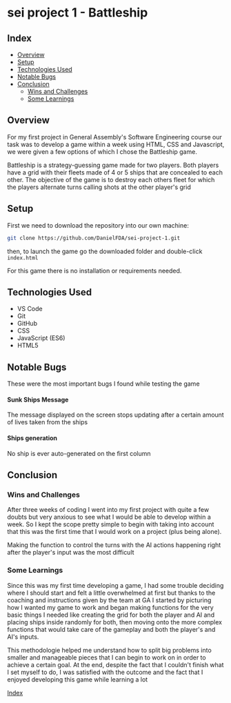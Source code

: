 # sei project 1 - Battleship

## Index
* [Overview](./README.md#overview)
* [Setup](./README.md#setup)
* [Technologies Used](./README.md#technologies-used)
* [Notable Bugs](./README.md#notable-bugs)
* [Conclusion](./README.md#conclusion)
	* [Wins and Challenges](./README.md#wins-and-challenges)
	* [Some Learnings](./README.md#some-learnings)


## Overview 

For my first project in General Assembly's Software Engineering course our task was to develop a game within a week using HTML, CSS and Javascript, we were given a few options of which I chose the Battleship game.

Battleship is a strategy-guessing game made for two players. Both players have a grid with their fleets made of 4 or 5 ships that are concealed to each other. The objective of the game is to destroy each others fleet for which the players alternate turns calling shots at the other player's grid

## Setup

First we need to download the repository into our own machine:
```bash 
git clone https://github.com/DanielFDA/sei-project-1.git
```

then, to launch the game go the downloaded folder and double-click `index.html`

For this game there is no installation or requirements needed.

## Technologies Used
* VS Code
* Git
* GitHub
* CSS
* JavaScript (ES6)
* HTML5

## Notable Bugs

These were the most important bugs I found while testing the game

#### Sunk Ships Message
The message displayed on the screen stops updating after a certain amount of lives taken from the ships

#### Ships generation
No ship is ever auto-generated on the first column

## Conclusion

### Wins and Challenges
After three weeks of coding I went into my first project with quite a few doubts but very anxious to see what I would be able to develop within a week. So I kept the scope pretty simple to begin with taking into account that this was the first time that I would work on a project (plus being alone).

Making the function to control the turns with the AI actions happening right after the player's input was the most difficult


### Some Learnings

Since this was my first time developing a game, I had some trouble deciding where I should start and felt a little overwhelmed at first but thanks to the coaching and instructions given by the team at GA I started by picturing how I wanted my game to work and began making functions for the very basic things I needed like creating the grid for both the player and AI and placing ships inside randomly for both, then moving onto the more complex functions that would take care of the gameplay and both the player's and AI's inputs.

This methodologie helped me understand how to split big problems into smaller and manageable pieces that I can begin to work on in order to achieve a certain goal. At the end, despite the fact that I couldn't finish what I set myself to do, I was satisfied with the outcome and the fact that I enjoyed developing this game while learning a lot

[Index](##index-)
